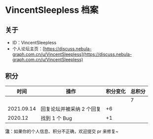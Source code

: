 # VincentSleepless 档案

## 关于

- ID：VincentSleepless
- 个人论坛主页：[https://discuss.nebula-graph.com.cn/u/VincentSleepless](https://discuss.nebula-graph.com.cn/u/VincentSleepless)

## 积分

| 时间 | 操作 | 积分变化 | 总积分  |
| --- | --- | --- | --- |
|  |  |  | 7 |
| 2021.09.14 | 回复论坛并被采纳 2 个回复 | +6 |  |
| 2020.12 | 找到 1 个 Bug | +1 |  |


**注**：如果你的个人信息、积分不正确，欢迎提交 pr 来修复~
